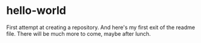 # hello-world
First attempt at creating a repository.
And here's my first exit of the readme file.
There will be much more to come, maybe after lunch.
